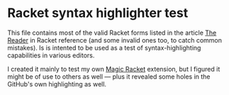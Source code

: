 # Racket syntax highlighter test

This file contains most of the valid Racket forms listed in the article [The Reader](https://docs.racket-lang.org/reference/reader.html#%28part._parse-comment%29) in Racket reference (and some invalid ones too, to catch common mistakes). Is is intented to be used as a test of syntax-highlighting capabilities in various editors.

I created it mainly to test my own [Magic Racket](https://github.com/Eugleo/magic-racket) extension, but I figured it might be of use to others as well — plus it revealed some holes in the GitHub's own highlighting as well.

